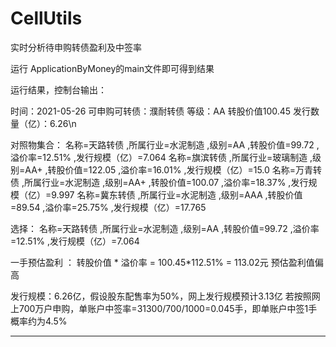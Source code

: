 # CellUtils
实时分析待申购转债盈利及中签率

运行 ApplicationByMoney的main文件即可得到结果

运行结果，控制台输出：


时间：2021-05-26  可申购可转债：濮耐转债  等级：AA  转股价值100.45  发行数量（亿）：6.26\n

对照物集合：
名称=天路转债   ,所属行业=水泥制造   ,级别=AA   ,转股价值=99.72   ,溢价率=12.51%   ,发行规模（亿）=7.064
名称=旗滨转债   ,所属行业=玻璃制造   ,级别=AA+   ,转股价值=122.05   ,溢价率=16.01%   ,发行规模（亿）=15.0
名称=万青转债   ,所属行业=水泥制造   ,级别=AA+   ,转股价值=100.07   ,溢价率=18.37%   ,发行规模（亿）=9.997
名称=冀东转债   ,所属行业=水泥制造   ,级别=AAA   ,转股价值=89.54   ,溢价率=25.75%   ,发行规模（亿）=17.765

选择：
名称=天路转债   ,所属行业=水泥制造   ,级别=AA   ,转股价值=99.72   ,溢价率=12.51%   ,发行规模（亿）=7.064

一手预估盈利 ： 转股价值 * 溢价率 = 100.45*112.51% = 113.02元   预估盈利值偏高

发行规模：6.26亿，假设股东配售率为50%，网上发行规模预计3.13亿
若按照网上700万户申购，单账户中签率=31300/700/1000=0.045手，即单账户中签1手概率约为4.5%
******************************************************************************************************************
